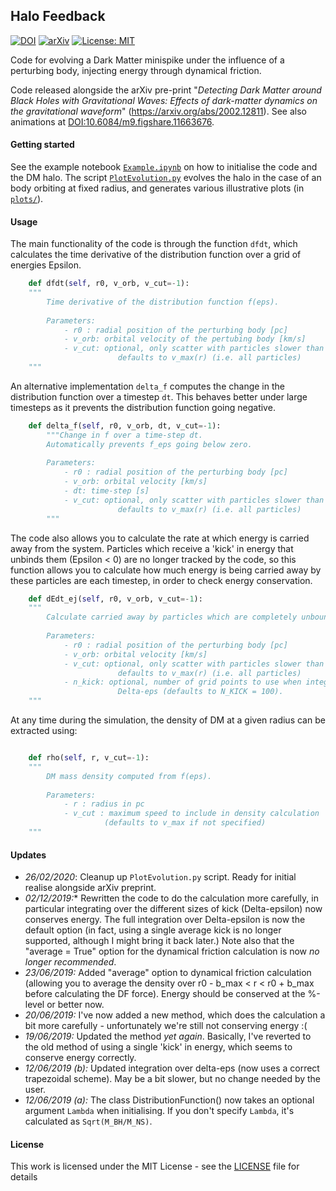 ## Halo Feedback

[![DOI](https://zenodo.org/badge/DOI/10.5281/zenodo.3688812.svg)](https://doi.org/10.5281/zenodo.3688812) [![arXiv](https://img.shields.io/badge/arXiv-2002.12811-B31B1B.svg)](https://arxiv.org/abs/2002.12811) [![License: MIT](https://img.shields.io/badge/License-MIT-yellow.svg)](https://opensource.org/licenses/MIT)

Code for evolving a Dark Matter minispike under the influence of a perturbing body, injecting energy through dynamical friction. 

Code released alongside the arXiv pre-print "*Detecting Dark Matter around Black Holes with Gravitational Waves: Effects of dark-matter dynamics on the gravitational waveform*" (https://arxiv.org/abs/2002.12811). See also animations at [DOI:10.6084/m9.figshare.11663676](https://doi.org/10.6084/m9.figshare.11663676).

#### Getting started

See the example notebook [`Example.ipynb`](https://github.com/bradkav/HaloFeedback/blob/master/Example.ipynb) on how to initialise the code and the DM halo. The script [`PlotEvolution.py`](https://github.com/bradkav/HaloFeedback/blob/master/PlotEvolution.py) evolves the halo in the case of an body orbiting at fixed radius, and generates various illustrative plots (in [`plots/`](https://github.com/bradkav/HaloFeedback/blob/master/plots/)).

#### Usage

The main functionality of the code is through the function `dfdt`, which calculates the time derivative of the distribution function over a grid of energies Epsilon.

```python
    def dfdt(self, r0, v_orb, v_cut=-1):
    """
        Time derivative of the distribution function f(eps).
        
        Parameters:
            - r0 : radial position of the perturbing body [pc]
            - v_orb: orbital velocity of the pertubing body [km/s]
            - v_cut: optional, only scatter with particles slower than v_cut [km/s]
                        defaults to v_max(r) (i.e. all particles)
    """
```

An alternative implementation `delta_f` computes the change in the distribution function over a timestep `dt`. This behaves better under large timesteps as it prevents the distribution function going negative.

```python
    def delta_f(self, r0, v_orb, dt, v_cut=-1):
        """Change in f over a time-step dt.
        Automatically prevents f_eps going below zero.       
        
        Parameters:
            - r0 : radial position of the perturbing body [pc]
            - v_orb: orbital velocity [km/s]
            - dt: time-step [s]
            - v_cut: optional, only scatter with particles slower than v_cut [km/s]
                        defaults to v_max(r) (i.e. all particles)
        """

```

The code also allows you to calculate the rate at which energy is carried away from the system. Particles which receive a 'kick' in energy that unbinds them (Epsilon < 0) are no longer tracked by the code, so this function allows you to calculate how much energy is being carried away by these particles are each timestep, in order to check energy conservation.

```python
    def dEdt_ej(self, r0, v_orb, v_cut=-1):
    """
        Calculate carried away by particles which are completely unbound.
        
        Parameters:
            - r0 : radial position of the perturbing body [pc]
            - v_orb: orbital velocity [km/s]
            - v_cut: optional, only scatter with particles slower than v_cut [km/s]
                        defaults to v_max(r) (i.e. all particles)
            - n_kick: optional, number of grid points to use when integrating over
                        Delta-eps (defaults to N_KICK = 100).
    """
```

At any time during the simulation, the density of DM at a given radius can be extracted using:

```python

    def rho(self, r, v_cut=-1):
    """
        DM mass density computed from f(eps).
        
        Parameters: 
            - r : radius in pc
            - v_cut : maximum speed to include in density calculation
                     (defaults to v_max if not specified)
    """

```

#### Updates

- *26/02/2020*:  Cleanup up `PlotEvolution.py` script. Ready for initial realise alongside arXiv preprint.  
- *02/12/2019:** Rewritten the code to do the calculation more carefully, in particular integrating over the different sizes of kick (Delta-epsilon) now conserves energy. The full integration over Delta-epsilon is now the default option (in fact, using a single average kick is no longer supported, although I might bring it back later.) Note  also that the "average = True" option for the dynamical friction calculation is now *no longer recommended*.  
 - *23/06/2019:* Added "average" option to dynamical friction calculation (allowing you to average the density over r0 - b_max < r < r0 + b_max before calculating the DF force). Energy should be conserved at the %-level or better now.  
 - *20/06/2019:* I've now added a new method, which does the calculation a bit more carefully - unfortunately we're still not conserving energy :(  
 - *19/06/2019:* Updated the method *yet again*. Basically, I've reverted to the old method of using a single 'kick' in energy, which seems to conserve energy correctly.  
 - *12/06/2019 (b):* Updated integration over delta-eps (now uses a correct trapezoidal scheme). May be a bit slower, but no change needed by the user.  
 - *12/06/2019 (a):* The class DistributionFunction() now takes an optional argument `Lambda` when initialising. If you don't specify `Lambda`, it's calculated as `Sqrt(M_BH/M_NS)`.  

#### License

This work is licensed under the MIT License - see the [LICENSE](LICENSE) file for details

